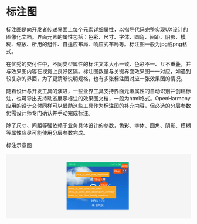 # 标注图


标注图是向开发者传递界面上每个元素详细属性，以指导代码完整实现UX设计的图像化文档。界面元素的属性包括：色彩、尺寸、字体、圆角、间距、阴影、模糊、缩放、所用的组件、自适应布局、响应式布局等。标注图一般为jpg或png格式。


在优秀的交付件中，不同类型属性的标注文本大小一致、色彩不一、互不重叠，并与效果图内容在视觉上良好区隔。标注图数量与关键界面效果图一一对应，如遇到较复杂的界面，为了更清晰说明规格，也有多张标注图对应一张效果图的情况。


随着设计与开发工具的演进，一些业界工具支持界面元素属性的自动识别并创建标注，也可导出支持动态展示标注的效果图文档，一般为html格式。OpenHarmony应用的设计交付同样可以借助这些工具作为标注图的补充内容，但必选的分层参数仍需设计师专门确认并手动完成标注。


除了尺寸、间距等强依赖于业务具体设计的参数，色彩、字体、圆角、阴影、模糊等属性应尽可能使用分层参数完成。


标注示意图


![4.8-标注图](figures/4.8-标注图.png)
